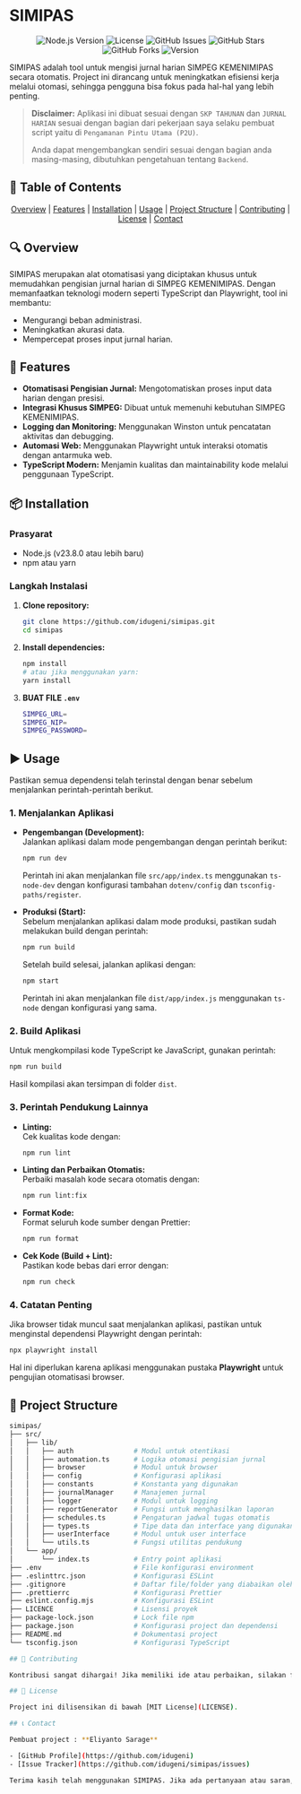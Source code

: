 # SIMIPAS

<p align="center">
  <img src="https://img.shields.io/badge/Node.js-v23.8.0-green" alt="Node.js Version">
  <img src="https://img.shields.io/badge/License-MIT-blue" alt="License">
  <img src="https://img.shields.io/github/issues/idugeni/simipas" alt="GitHub Issues">
  <img src="https://img.shields.io/github/stars/idugeni/simipas?style=social" alt="GitHub Stars">
  <img src="https://img.shields.io/github/forks/idugeni/simipas?style=social" alt="GitHub Forks">
  <img src="https://img.shields.io/badge/version-0.1.7--alpha-orange" alt="Version">
</p>

SIMIPAS adalah tool untuk mengisi jurnal harian SIMPEG KEMENIMIPAS secara otomatis. Project ini dirancang untuk meningkatkan efisiensi kerja melalui otomasi, sehingga pengguna bisa fokus pada hal-hal yang lebih penting.

> **Disclaimer:** Aplikasi ini dibuat sesuai dengan `SKP TAHUNAN` dan `JURNAL HARIAN` sesuai dengan bagian dari pekerjaan saya selaku pembuat script yaitu di `Pengamanan Pintu Utama (P2U)`.
>
> Anda dapat mengembangkan sendiri sesuai dengan bagian anda masing-masing, dibutuhkan pengetahuan tentang `Backend`.

## 📌 Table of Contents

<div align="center">

[Overview](#-overview) | [Features](#-features) | [Installation](#-installation) | [Usage](#-usage) | [Project Structure](#-project-structure) | [Contributing](#-contributing) | [License](#-license) | [Contact](#-contact)

</div>

## 🔍 Overview

SIMIPAS merupakan alat otomatisasi yang diciptakan khusus untuk memudahkan pengisian jurnal harian di SIMPEG KEMENIMIPAS. Dengan memanfaatkan teknologi modern seperti TypeScript dan Playwright, tool ini membantu:

- Mengurangi beban administrasi.
- Meningkatkan akurasi data.
- Mempercepat proses input jurnal harian.

## 🚀 Features

- **Otomatisasi Pengisian Jurnal:** Mengotomatiskan proses input data harian dengan presisi.
- **Integrasi Khusus SIMPEG:** Dibuat untuk memenuhi kebutuhan SIMPEG KEMENIMIPAS.
- **Logging dan Monitoring:** Menggunakan Winston untuk pencatatan aktivitas dan debugging.
- **Automasi Web:** Menggunakan Playwright untuk interaksi otomatis dengan antarmuka web.
- **TypeScript Modern:** Menjamin kualitas dan maintainability kode melalui penggunaan TypeScript.

## 📦 Installation

### Prasyarat

- Node.js (v23.8.0 atau lebih baru)
- npm atau yarn

### Langkah Instalasi

1. **Clone repository:**

   ```bash
   git clone https://github.com/idugeni/simipas.git
   cd simipas
   ```

2. **Install dependencies:**

   ```bash
   npm install
   # atau jika menggunakan yarn:
   yarn install
   ```

3. **BUAT FILE `.env`**

   ```bash
   SIMPEG_URL=
   SIMPEG_NIP=
   SIMPEG_PASSWORD=
   ```

## ▶️ Usage

Pastikan semua dependensi telah terinstal dengan benar sebelum menjalankan perintah-perintah berikut.

### 1. Menjalankan Aplikasi

- **Pengembangan (Development):**  
  Jalankan aplikasi dalam mode pengembangan dengan perintah berikut:

  ```bash
  npm run dev
  ```

  Perintah ini akan menjalankan file `src/app/index.ts` menggunakan `ts-node-dev` dengan konfigurasi tambahan `dotenv/config` dan `tsconfig-paths/register`.

- **Produksi (Start):**  
  Sebelum menjalankan aplikasi dalam mode produksi, pastikan sudah melakukan build dengan perintah:

  ```bash
  npm run build
  ```

  Setelah build selesai, jalankan aplikasi dengan:

  ```bash
  npm start
  ```

  Perintah ini akan menjalankan file `dist/app/index.js` menggunakan `ts-node` dengan konfigurasi yang sama.

### 2. Build Aplikasi

Untuk mengkompilasi kode TypeScript ke JavaScript, gunakan perintah:

```bash
npm run build
```

Hasil kompilasi akan tersimpan di folder `dist`.

### 3. Perintah Pendukung Lainnya

- **Linting:**  
  Cek kualitas kode dengan:
  
  ```bash
  npm run lint
  ```

- **Linting dan Perbaikan Otomatis:**  
  Perbaiki masalah kode secara otomatis dengan:

  ```bash
  npm run lint:fix
  ```

- **Format Kode:**  
  Format seluruh kode sumber dengan Prettier:

  ```bash
  npm run format
  ```

- **Cek Kode (Build + Lint):**  
  Pastikan kode bebas dari error dengan:

  ```bash
  npm run check
  ```

### 4. Catatan Penting

Jika browser tidak muncul saat menjalankan aplikasi, pastikan untuk menginstal dependensi Playwright dengan perintah:

```bash
npx playwright install
```

Hal ini diperlukan karena aplikasi menggunakan pustaka **Playwright** untuk pengujian otomatisasi browser.

## 📁 Project Structure

```bash
simipas/
├── src/
│   ├── lib/
│   │   ├── auth               # Modul untuk otentikasi
│   │   ├── automation.ts      # Logika otomasi pengisian jurnal
│   │   ├── browser            # Modul untuk browser
│   │   ├── config             # Konfigurasi aplikasi
│   │   ├── constants          # Konstanta yang digunakan
│   │   ├── journalManager     # Manajemen jurnal
│   │   ├── logger             # Modul untuk logging
│   │   ├── reportGenerator    # Fungsi untuk menghasilkan laporan
│   │   ├── schedules.ts       # Pengaturan jadwal tugas otomatis
│   │   ├── types.ts           # Tipe data dan interface yang digunakan
│   │   ├── userInterface      # Modul untuk user interface
│   │   └── utils.ts           # Fungsi utilitas pendukung
│   └── app/
│       └── index.ts           # Entry point aplikasi
├── .env                       # File konfigurasi environment
├── .eslinttrc.json            # Konfigurasi ESLint
├── .gitignore                 # Daftar file/folder yang diabaikan oleh Git
├── .prettierrc                # Konfigurasi Prettier
├── eslint.config.mjs          # Konfigurasi ESLint
├── LICENCE                    # Lisensi proyek
├── package-lock.json          # Lock file npm
├── package.json               # Konfigurasi project dan dependensi
├── README.md                  # Dokumentasi project
└── tsconfig.json              # Konfigurasi TypeScript

## 🤝 Contributing

Kontribusi sangat dihargai! Jika memiliki ide atau perbaikan, silakan fork repository ini, buat branch baru, dan ajukan pull request. Pastikan untuk mengikuti panduan kontribusi dan standar kode yang berlaku.

## 📜 License

Project ini dilisensikan di bawah [MIT License](LICENSE).

## 📞 Contact

Pembuat project : **Eliyanto Sarage**

- [GitHub Profile](https://github.com/idugeni)  
- [Issue Tracker](https://github.com/idugeni/simipas/issues)

Terima kasih telah menggunakan SIMIPAS. Jika ada pertanyaan atau saran, jangan ragu untuk membuka issue atau menghubungi author. Semoga SIMIPAS dapat membantu meningkatkan produktivitas dan efisiensi kerja!
